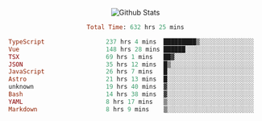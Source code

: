 <!DOCTYPE html>
<body>
<div align="center">
  
  ![Github Stats](https://github-readme-stats.vercel.app/api?username=verycrunchy&show_icons=true&theme=radical)

<!--START_SECTION:waka-->

```ruby
Total Time: 632 hrs 25 mins

TypeScript                 237 hrs 4 mins  █████████▒░░░░░░░░░░░░░░░   37.50 %
Vue                        148 hrs 28 mins ██████░░░░░░░░░░░░░░░░░░░   23.48 %
TSX                        69 hrs 1 mins   ██▓░░░░░░░░░░░░░░░░░░░░░░   10.92 %
JSON                       35 hrs 12 mins  █▒░░░░░░░░░░░░░░░░░░░░░░░   05.57 %
JavaScript                 26 hrs 7 mins   █░░░░░░░░░░░░░░░░░░░░░░░░   04.13 %
Astro                      21 hrs 13 mins  █░░░░░░░░░░░░░░░░░░░░░░░░   03.35 %
unknown                    19 hrs 40 mins  ▓░░░░░░░░░░░░░░░░░░░░░░░░   03.11 %
Bash                       14 hrs 38 mins  ▓░░░░░░░░░░░░░░░░░░░░░░░░   02.31 %
YAML                       8 hrs 17 mins   ▒░░░░░░░░░░░░░░░░░░░░░░░░   01.31 %
Markdown                   8 hrs 9 mins    ▒░░░░░░░░░░░░░░░░░░░░░░░░   01.29 %
```

<!--END_SECTION:waka-->
</div>
</body>
</html>

